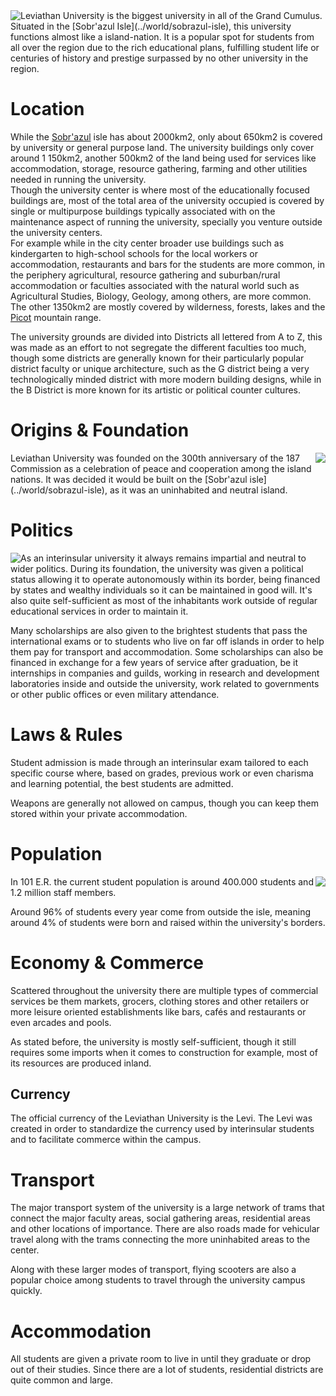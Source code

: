 
<img style="float: left;" src='../../md-assets//polaroids/leviathan-university/description_leviathan_university.png'/>
Leviathan University is the biggest university in all of the Grand Cumulus. Situated in the [Sobr'azul Isle](../world/sobrazul-isle), this university functions almost like a island-nation. It is a popular spot for students from all over the region due to the rich educational plans, fulfilling student life or centuries of history and prestige surpassed by no other university in the region.

# Location
While the [Sobr'azul](../world/sobrazul-isle) isle has about 2000km2, only about 650km2 is covered by university or general purpose land. The university buildings only cover around 1
150km2, another 500km2 of the land being used for services like accommodation, storage, resource gathering, farming and other utilities needed in running the university.  
Though the university center is where most of the educationally focused buildings are, most of the total area of the university occupied is covered by single or multipurpose buildings typically associated with on the maintenance aspect of running the university, specially you venture outside the university centers.   
For example while in the city center broader use buildings such as kindergarten to high-school schools for the local workers or accommodation, restaurants and bars for the students are more common, in the periphery agricultural, resource gathering and suburban/rural accommodation or faculties associated with the natural world such as Agricultural Studies, Biology, Geology, among others, are more common.  
The other 1350km2 are mostly covered by wilderness, forests, lakes and the [Picot](../world/mount-picot) mountain range.  

The university grounds are divided into Districts all lettered from A to Z, this was made as an effort to not segregate the different faculties too much, though some districts are generally known for their particularly popular district faculty or unique architecture, such as the G district being a very technologically minded district with more modern building designs, while in the B District is more known for its artistic or political counter cultures.


# Origins & Foundation
<img style="float: right;" src='../../md-assets//polaroids/leviathan-university/history_leviathan_university.png'/>
Leviathan University was founded on the 300th anniversary of the 187 Commission as a celebration of peace and cooperation among the island nations.  
It was decided it would be built on the [Sobr'azul isle](../world/sobrazul-isle), as it was an uninhabited and neutral island.


# Politics
<img style="float: left;" src='../../md-assets//polaroids/leviathan-university/society_leviathan_university.png'/>
As an interinsular university it always remains impartial and neutral to wider politics. During its foundation, the university was given a political status allowing it to operate autonomously within its border, being financed by states and wealthy individuals so it can be maintained in good will. It's also quite self-sufficient as most of the inhabitants work  outside of regular educational services in order to maintain it.  

Many scholarships are also given to the brightest students that pass the international exams or to students who live on far off islands in order to help them pay for transport and accommodation.  Some scholarships can also be financed in exchange for a few years of service after graduation, be it internships in companies and guilds, working in research and development laboratories inside and outside the university, work related to governments or other public offices or even military attendance.

# Laws & Rules
Student admission is made through an interinsular exam tailored to each specific course where, based on grades, previous work or even charisma and learning potential, the best students are admitted.

Weapons are generally not allowed on campus, though you can keep them stored within your private accommodation.


# Population
<img style="float: right;" src='../../md-assets//polaroids/leviathan-university/daily_life_leviathan_university.png'/>
In 101 E.R. the current student population is around 400.000 students and 1.2 million staff members.

Around 96% of students every year come from outside the isle, meaning around 4% of students were born and raised within the university's borders.

# Economy & Commerce

Scattered throughout the university there are multiple types of commercial services be them markets, grocers, clothing stores and other retailers or more leisure oriented establishments like bars, cafés and restaurants or even arcades and pools.

As stated before, the university is mostly self-sufficient, though it still requires some imports when it comes to construction for example, most of its resources are produced inland. 

## Currency

The official currency of the Leviathan University is the Levi. The Levi was created in order to standardize the currency used by interinsular students and to facilitate commerce within the campus. 

# Transport

The major transport system of the university is a large network of trams that connect the major faculty areas, social gathering areas, residential areas and other locations of importance. There are also roads made for vehicular travel along with the trams connecting the more uninhabited areas to the center.  

Along with these larger modes of transport, flying scooters are also a popular choice among students to travel through the university campus quickly.


# Accommodation
All students are given a private room to live in until they graduate or drop out of their studies. Since there are a lot of students, residential districts are quite common and large.

 